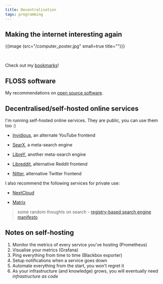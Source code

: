 ```yaml
---
title: Decentralisation
tags: programming
---
```


## Making the internet interesting again

{{image (src="/computer_poster.jpg" small=true title="")}}

<br>

Check out my [bookmarks](/bookmarks)!

## FLOSS software

My recommendations on [open source software](/open-source-daily-guide).


## Decentralised/self-hosted online services


I'm running self-hosted online services. They are public, you can use them too :)

- [Invidious](https://invidious.baczek.me), an alternate YouTube frontend

- [SearX](https://searx.baczek.me), a meta-search engine

- [LibreY](https://librey.baczek.me), another meta-search engine

- [Libreddit](https://libreddit.baczek.me), alternative Reddit frontend

- [Nitter](https://nitter.baczek.me), alternative Twitter frontend


I also recommend the following services for private use:

- [NextCloud](https://nextcloud.com/)

- [Matrix](https://github.com/matrix-org/synapse/) 


>some random thoughts on search - [registry-based search engine manifesto](/search-registry-manifesto)


## Notes on self-hosting

1. Monitor the metrics of every service you've hosting (Prometheus)
2. Visualise your metrics (Grafana)
3. Ping everything from time to time (Blackbox exporter)
4. Setup notifications when a service goes down
5. Automate everything from the start, you won't regret it
6. As your infrastructure (and knowledge) grows, you will eventually need *infrastructure as code*
